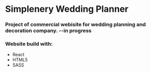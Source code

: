 # Simplenery Wedding Planner 

### Project of commercial webisite for wedding planning and decoration company. --in progress


### Website build with:
- React
- HTML5
- SASS
